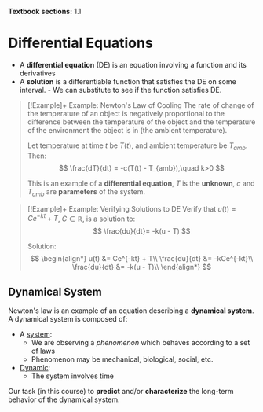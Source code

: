 **Textbook sections:** 1.1

# Differential Equations
- A **differential equation** (DE) is an equation involving a function and its derivatives
- A **solution** is a differentiable function that satisfies the DE on some interval.
		- We can substitute to see if the function satisfies DE.

> [!Example]+ Example: Newton's Law of Cooling
> The rate of change of the temperature of an object is negatively proportional to the difference between the temperature of the object and the temperature of the environment the object is in (the ambient temperature).
> 
> Let temperature at time $t$ be $T(t)$, and ambient temperature be $T_{amb}$. Then:
> $$
  \frac{dT}{dt} = -c(T(t) - T_{amb}),\quad k>0
> $$
>
> This is an example of a **differential equation**, $T$ is the **unknown**, $c$ and $T_{amb}$ are **parameters** of the system.

> [!Example]+ Example: Verifying Solutions to DE
> Verify that $u(t) = Ce^{-kt} + T$, $C \in \mathbb{R}$, is a solution to:
> $$
\frac{du}{dt}= -k(u - T)
> $$
>
> Solution:
> $$
\begin{align*}
u(t) &= Ce^{-kt} + T\\
\frac{du}{dt} &= -kCe^{-kt}\\
\frac{du}{dt} &= -k(u - T)\\
\end{align*}
> $$

## Dynamical System
Newton's law is an example of an equation describing a **dynamical system**.
A dynamical system is composed of:
- A <u>system</u>: 
	- We are observing a *phenomenon* which behaves according to a set of laws
	- Phenomenon may be mechanical, biological, social, etc.
- <u>Dynamic</u>: 
	- The system involves time

Our task (in this course) to **predict** and/or **characterize** the long-term behavior of the dynamical system.